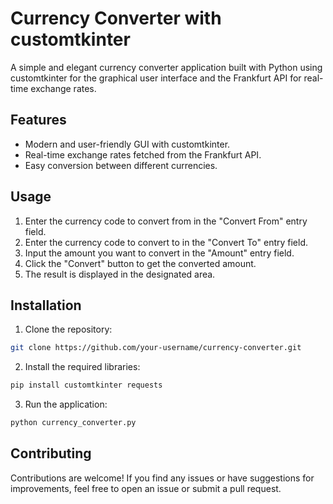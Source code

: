 # Currency Converter with customtkinter

A simple and elegant currency converter application built with Python using customtkinter for the graphical user interface and the Frankfurt API for real-time exchange rates.

## Features

- Modern and user-friendly GUI with customtkinter.
- Real-time exchange rates fetched from the Frankfurt API.
- Easy conversion between different currencies.

## Usage

1. Enter the currency code to convert from in the "Convert From" entry field.
2. Enter the currency code to convert to in the "Convert To" entry field.
3. Input the amount you want to convert in the "Amount" entry field.
4. Click the "Convert" button to get the converted amount.
5. The result is displayed in the designated area.

## Installation

1. Clone the repository:

```bash
git clone https://github.com/your-username/currency-converter.git
```

2. Install the required libraries:

```bash
pip install customtkinter requests
```

3. Run the application:

```bash
python currency_converter.py
```

## Contributing

Contributions are welcome! If you find any issues or have suggestions for improvements, feel free to open an issue or submit a pull request.

